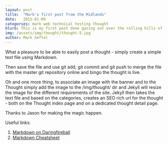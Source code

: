 ```yaml
---
layout: post
title:  "Mark's first post from the Midlands"
date:   2015-01-09
categories: mark web technical testing thought
blurb: This is my first post done gazing out over the rolling hills of the Midlands in KZN. Using a combination of Git, Jekyll, text editor and a Markdown Cheatsheet we can now post thoughts to the Thought section of the OPEN website with ease. The system does all the heavy lifting...
img: /assets/img/thought/thought-5.jpg
author: Mark Seftel
---
```


What a pleasure to be able to easily post a thought - simply create a simple text file using Markdown.

Then save the file and use git add, git commit and git push to merge the file with the master git repository online and bingo the thought is live.

Oh and one more thing, to associate an image with the banner and to the Thought simply add the image to the /img/thought/ dir and Jekyll will resize the image for the different requirements of the site. Jekyll then takes the text file and based on the categories, creates an SEO rich url for the thought - both on the Thought index page and on a dedicated thought detail page.

Thanks to Jason for making the magic happen.

Useful links:

1. [Markdown on Daringfireball](http://daringfireball.net/projects/markdown/syntax)
2. [Markdown Cheatsheet](https://github.com/adam-p/markdown-here/wiki/Markdown-Cheatsheet#links)


